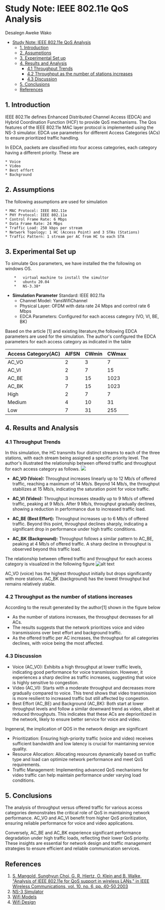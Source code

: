 #  Study Note: IEEE 802.11e QoS Analysis

 Desalegn Aweke Wako
- [Study Note: IEEE 802.11e QoS Analysis](#study-note-ieee-80211e-qos-analysis)
  - [1. Introduction](#1-introduction)
  - [2. Assumptions](#2-assumptions)
  - [3. Experimental Set up](#3-experimental-set-up)
  - [4. Results and  Analysis](#4-results-and-analysis)
    - [4.1 Throughput Trends](#41-throughput-trends)
    - [4.2 Throughput as the number of stations increases](#42-throughput-as-the-number-of-stations-increases)
    - [4.3 Discussion](#43-discussion)
  - [5. Conclusions](#5-conclusions)
  - [References](#references)



## 1. Introduction
IEEE 802.11e defines Enhanced Distributed Channel Access (EDCA) and Hybrid Coordination Function (HCF) to provide QoS mechanisms. The Qos features of the IEEE 802.11e MAC layer protocol is implemented using the NS-3 simulator. EDCA use parameters for different Access Categories (ACs) to ensure prioritized traffic handling.

In EDCA, packets are classified into four access categories, each category having a different priority.  These are

    * Voice
    * Video
    * Best effort
    * Background


## 2. Assumptions
The following assumptions are used for simulation

    * MAC Protocol: IEEE 802.11e
    * PHY Protocol: IEEE 802.11a
    * Control Frame Rate: 6 Mbps
    * Data Frame Rate: 24 Mbps
    * Traffic Load: 250 kbps per stream
    * Network Topology: 1 HC (Access Point) and 3 STAs (Stations)
    * Traffic Pattern: 1 stream per AC from HC to each STA



## 3. Experimental Set up
 To simulate Qos parameters, we have installed the the following  on windows OS. 

		*	virtual machine to install the simultor
		*	ubuntu 20.04
		*	NS-3.38*
 
- **Simulation Parameter**
Standard: IEEE 802.11a
  - Channel Model: YansWifiChannel
  - Physical Layer: OFDM with data rate 24 Mbps and control rate 6 Mbps
  - EDCA Parameters: Configured for each access category (VO, VI, BE, BK)

 Based on the article [1] and existing literature,the following EDCA parameters are used for the simulation. The author's configured the EDCA parameters for each access category as indicated in the table

| Access Category(AC)| AIFSN | CWmin |CWmax|
|----------          |-------|-------|------|
| AC_VO              | 2     |3      |7   |
| AC_VI              | 2     | 7     |15|
| AC_BE              | 3     | 15    |1023|
| AC_BK              | 7     | 15    |1023|
| High               | 2     | 7     | 7|
| Medium             | 4     | 10    |31|
| Low                | 7     | 31    |255|



## 4. Results and  Analysis

### 4.1 Throughput Trends

In this simulation, the HC transmits four distinct streams to each of the three stations, with each stream being assigned a specific priority level. The author's illustrated the relationship between offered traffic and throughput for each access category as follows.
![](./assets/Hc%20to%203sta.jpeg)
- **AC_VO (Voice):**
    Throughput increases linearly up to 12 Mb/s of offered traffic, reaching a maximum of 14 Mb/s. Beyond  14 Mb/s, the throughput stabilizes at 15 Mb/s, indicating the saturation point for voice traffic.

- **AC_VI (Video):** Throughput increases steadily up to 9 Mb/s of offered traffic, peaking at 9 Mb/s. After 9 Mb/s, throughput gradually declines, showing a reduction in performance due to increased traffic load.
  
- **AC_BE (Best Effort):** Throughput increases up to 6 Mb/s of offered traffic. Beyond this point, throughput declines sharply, indicating a significant drop in performance under high traffic conditions.

- **AC_BK (Background):** Throughput follows a similar pattern to AC_BE, peaking at 4 Mb/s  of offered traffic.
A sharp decline in throughput is observed beyond this traffic load. 

The relationship between offered traffic and throughput for each access category is visualized in the following figure
![alt text](<Throughput vs Traffic-1.JPG>)

AC_VO (voice) has the highest throughput initially but drops significantly with more stations.
AC_BK (background) has the lowest throughput but remains relatively stable.

### 4.2 Throughput as the number of stations increases


According to the result generated by the author[1] shown in the figure below

  -  As the number of stations increases, the throughput decreases for all ACs.
  - The results suggests that the network prioritizes voice and video transmissions over best effort and background traffic. 
  - As the offered traffic per AC increases, the throughput for all categories declines, with voice being the most affected.

### 4.3 Discussion

- Voice (AC_VO): Exhibits a high throughput at lower traffic levels, indicating good performance for voice transmission. However, it experiences a sharp decline as traffic increases, suggesting that voice is highly sensitive to congestion.
- Video (AC_VI): Starts with a moderate throughput and decreases more gradually compared to voice. This trend shows that video transmission is more resilient to increased traffic but still affected by congestion.
- Best Effort (AC_BE) and Background (AC_BK): Both start at lower throughput levels and follow a similar downward trend as video, albeit at reduced throughputs. This indicates that these ACs are deprioritized in the network, likely to ensure better service for voice and video.
  
Ingeneral, the implication of  QOS in the network design are significant
  - Prioritization: Ensuring high-priority traffic (voice and video) receives sufficient bandwidth and low latency is crucial for maintaining service quality.
  - Resource Allocation: Allocating resources dynamically based on traffic type and load can optimize network performance and meet QoS requirements.
  - Traffic Management: Implementing advanced QoS mechanisms for video traffic can help maintain performance under varying load conditions.


## 5. Conclusions

The analysis of throughput versus offered traffic for various access categories demonstrates the critical role of QoS in maintaining network performance. AC_VO and AC_VI benefit from higher QoS prioritization, ensuring reliable performance for voice and video applications. 

Conversely, AC_BE and AC_BK experience significant performance degradation under high traffic loads, reflecting their lower QoS priority. These insights are essential for network design and traffic management strategies to ensure efficient and reliable communication services.


## References
 1. [S. Mangold, Sunghyun Choi, G. R. Hiertz, O. Klein and B. Walke, "Analysis of IEEE 802.11e for QoS support in wireless LANs," in IEEE Wireless Communications, vol. 10, no. 6, pp. 40-50,2003](https://ieeexplore.ieee.org/document/1265851)
 2. [NS-3 Simulator](https://www.nsnam.org/docs/manual/html/events.html)
 2. [Wifi Models](https://www.nsnam.org/docs/release/3.8/doxygen/group___wifi.html)
 3. [Wifi Design](https://github.com/imec-idlab/IEEE-802.11ah-ns-3/blob/master/src/wifi/doc/source/wifi-design.rst)
